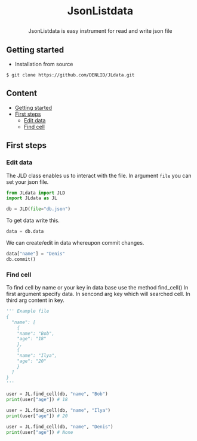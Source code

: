 # <p align = "center">JsonListdata
<p align = "center">JsonListdata is easy instrument for read and write json file

## Getting started
* Installation from source
```
$ git clone https://github.com/DENLID/JLdata.git
```
## Content
* [Getting started](#getting-started)
* [First steps](#firsts-steps)
  * [Edit data](#edit-data)
  * [Find cell](#find-cell)
## First steps
### Edit data
The JLD class enables us to interact with the file.
In argument `file` you can set your json file.
```python
from JLdata import JLD
import JLdata as JL

db = JLD(file="db.json")
```
To get data write this.
```python
data = db.data
```
We can create/edit in data whereupon commit changes.
```python
data["name"] = "Denis"
db.commit()
```
### Find cell
To find cell by name or your key in data base use the method find_cell()
In first argument specify data. In sencond arg key which will searched cell. In third arg content in key.
```python
''' Example file
{
  "name": [
    {
    "name": "Bob",
    "age": "18"
    },
    {
    "name": "Ilya",
    "age": "20"
    }
  ]
}
'''

user = JL.find_cell(db, "name", "Bob")
print(user["age"]) # 18

user = JL.find_cell(db, "name", "Ilya")
print(user["age"]) # 20

user = JL.find_cell(db, "name", "Denis")
print(user["age"]) # None
```
